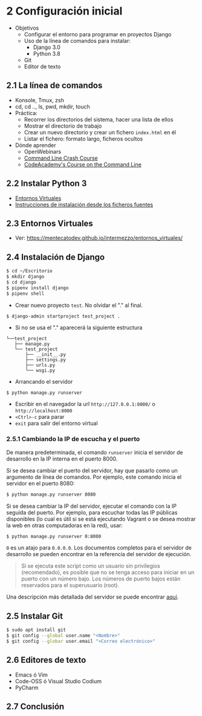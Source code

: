 # 2 Configuración inicial

- Objetivos 
    - Configurar el entorno para programar en proyectos Django
    - Uso de la línea de comandos para instalar: 
        - Django 3.0
        - Python 3.8
    - Git
    - Editor de texto

## 2.1 La línea de comandos

- Konsole, Tmux, zsh
- cd, cd .., ls, pwd, mkdir, touch
- Práctica: 
    - Recorrer los directorios del sistema, hacer una lista de ellos
    - Mostrar el directorio de trabajo
    - Crear un nuevo directorio y crear un fichero `index.html` en él
    - Listar el fichero: formato largo, ficheros ocultos
- Dónde aprender 
    - OpenWebinars
    - [Command Line Crash Course](https://learnpythonthehardway.org/book/appendixa.html)
    - [CodeAcademy's Course on the Command Line](https://www.codecademy.com/learn/learn-the-command-line)

## 2.2 Instalar Python 3

- [Entornos Virtuales](https://mentecatodev.github.io/intermezzo/entornos_virtuales/)
- [Instrucciones de instalación desde los ficheros fuentes](https://solarianprogrammer.com/2017/06/30/building-python-ubuntu-wsl-debian/)

## 2.3 Entornos Virtuales

- Ver: https://mentecatodev.github.io/intermezzo/entornos_virtuales/

## 2.4 Instalación de Django

```bash
$ cd ~/Escritorio
$ mkdir django
$ cd django
$ pipenv install django
$ pipenv shell
```

- Crear nuevo proyecto `test`. No olvidar el "." al final.

```bash
$ django-admin startproject test_project .
```

- Si no se usa el "." aparecerá la siguiente estructura

```
└──test_project
   ├── manage.py
   └── test_project
       ├── __init__.py
       ├── settings.py
       ├── urls.py
       └── wsgi.py
```

- Arrancando el servidor

```
$ python manage.py runserver
```

- Escribir en el navegador la url `http://127.0.0.1:8000/` o `http://localhost:8000`
- `<Ctrl>-c` para parar
- `exit` para salir del entorno virtual

### 2.5.1 Cambiando la IP de escucha y el puerto

De manera predeterminada, el comando `runserver` inicia el servidor de desarrollo en la IP interna en el puerto 8000.

Si se desea cambiar el puerto del servidor, hay que pasarlo como un argumento de línea de comandos. Por ejemplo, este comando inicia el servidor en el puerto 8080:

```bash
$ python manage.py runserver 8080
```

Si se desea cambiar la IP del servidor, ejecutar el comando con la IP seguida del puerto. Por ejemplo, para escuchar todas las IP públicas disponibles (lo cual es útil si se está ejecutando Vagrant o se desea mostrar la web en otras computadoras en la red), usar:

```bash
$ python manage.py runserver 0:8000
```

`0` es un atajo para `0.0.0.0`. Los documentos completos para el servidor de desarrollo se pueden encontrar en la referencia del servidor de ejecución.

> Si se ejecuta este script como un usuario sin privilegios (recomendado), es posible que no se tenga acceso para iniciar en un puerto con un número bajo. Los números de puerto bajos están reservados para el superusuario (root).

Una descripción más detallada del servidor se puede encontrar [aquí](https://docs.djangoproject.com/en/3.0/ref/django-admin/#runserver).

## 2.5 Instalar Git

```bash
$ sudo apt install git
$ git config --global user.name "<Nombre>"
$ git config --globar user.email "<Correo electrónico>"
```

## 2.6 Editores de texto

- Emacs ó Vim
- Code-OSS ó Visual Studio Codium
- PyCharm

## 2.7 Conclusión